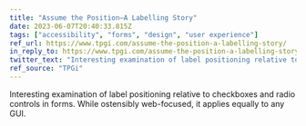 ```yaml
---
title: "Assume the Position—A Labelling Story"
date: 2023-06-07T20:40:33.815Z
tags: ["accessibility", "forms", "design", "user experience"]
ref_url: https://www.tpgi.com/assume-the-position-a-labelling-story/
in_reply_to: https://www.tpgi.com/assume-the-position-a-labelling-story/
twitter_text: "Interesting examination of label positioning relative to checkboxes and radio controls in forms. While ostensibly web-focused, it applies equally to any GUI."
ref_source: "TPGi"
---
```


Interesting examination of label positioning relative to checkboxes and radio controls in forms. While ostensibly web-focused, it applies equally to any GUI.
